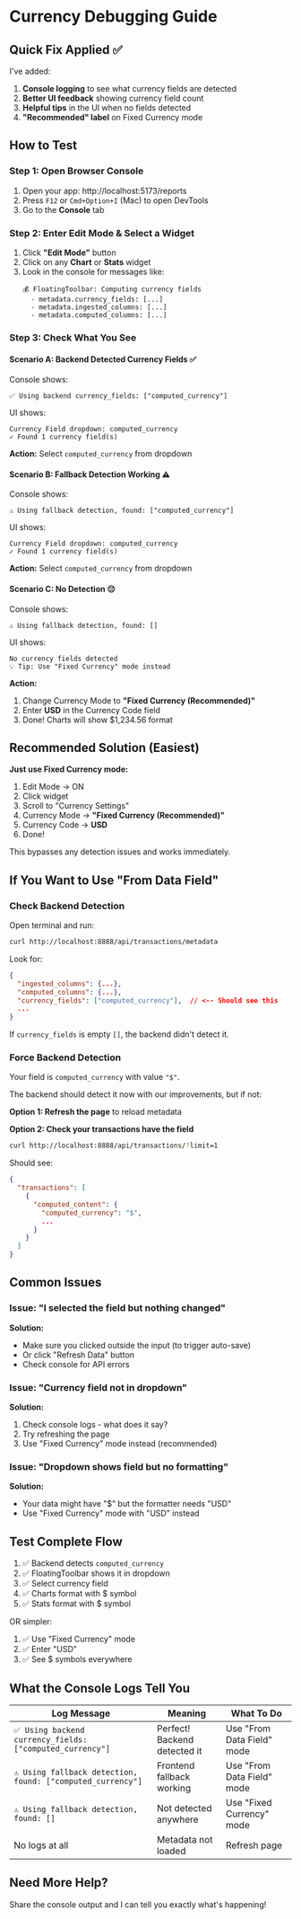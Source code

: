 # Currency Debugging Guide

## Quick Fix Applied ✅

I've added:
1. **Console logging** to see what currency fields are detected
2. **Better UI feedback** showing currency field count
3. **Helpful tips** in the UI when no fields detected
4. **"Recommended" label** on Fixed Currency mode

## How to Test

### Step 1: Open Browser Console
1. Open your app: http://localhost:5173/reports
2. Press `F12` or `Cmd+Option+I` (Mac) to open DevTools
3. Go to the **Console** tab

### Step 2: Enter Edit Mode & Select a Widget
1. Click **"Edit Mode"** button
2. Click on any **Chart** or **Stats** widget
3. Look in the console for messages like:
   ```
   💰 FloatingToolbar: Computing currency fields
     - metadata.currency_fields: [...]
     - metadata.ingested_columns: [...]
     - metadata.computed_columns: [...]
   ```

### Step 3: Check What You See

#### Scenario A: Backend Detected Currency Fields ✅
Console shows:
```
✅ Using backend currency_fields: ["computed_currency"]
```

UI shows:
```
Currency Field dropdown: computed_currency
✓ Found 1 currency field(s)
```

**Action:** Select `computed_currency` from dropdown

#### Scenario B: Fallback Detection Working ⚠️
Console shows:
```
⚠️ Using fallback detection, found: ["computed_currency"]
```

UI shows:
```
Currency Field dropdown: computed_currency
✓ Found 1 currency field(s)
```

**Action:** Select `computed_currency` from dropdown

#### Scenario C: No Detection 😔
Console shows:
```
⚠️ Using fallback detection, found: []
```

UI shows:
```
No currency fields detected
💡 Tip: Use "Fixed Currency" mode instead
```

**Action:** 
1. Change Currency Mode to **"Fixed Currency (Recommended)"**
2. Enter **USD** in the Currency Code field
3. Done! Charts will show $1,234.56 format

## Recommended Solution (Easiest)

**Just use Fixed Currency mode:**

1. Edit Mode → ON
2. Click widget
3. Scroll to "Currency Settings"
4. Currency Mode → **"Fixed Currency (Recommended)"**
5. Currency Code → **USD**
6. Done!

This bypasses any detection issues and works immediately.

## If You Want to Use "From Data Field"

### Check Backend Detection

Open terminal and run:
```bash
curl http://localhost:8888/api/transactions/metadata
```

Look for:
```json
{
  "ingested_columns": {...},
  "computed_columns": {...},
  "currency_fields": ["computed_currency"],  // <-- Should see this
  ...
}
```

If `currency_fields` is empty `[]`, the backend didn't detect it.

### Force Backend Detection

Your field is `computed_currency` with value `"$"`. 

The backend should detect it now with our improvements, but if not:

**Option 1: Refresh the page** to reload metadata

**Option 2: Check your transactions have the field**
```bash
curl http://localhost:8888/api/transactions/?limit=1
```

Should see:
```json
{
  "transactions": [
    {
      "computed_content": {
        "computed_currency": "$",
        ...
      }
    }
  ]
}
```

## Common Issues

### Issue: "I selected the field but nothing changed"
**Solution:** 
- Make sure you clicked outside the input (to trigger auto-save)
- Or click "Refresh Data" button
- Check console for API errors

### Issue: "Currency field not in dropdown"
**Solution:**
1. Check console logs - what does it say?
2. Try refreshing the page
3. Use "Fixed Currency" mode instead (recommended)

### Issue: "Dropdown shows field but no formatting"
**Solution:**
- Your data might have "$" but the formatter needs "USD"
- Use "Fixed Currency" mode with "USD" instead

## Test Complete Flow

1. ✅ Backend detects `computed_currency` 
2. ✅ FloatingToolbar shows it in dropdown
3. ✅ Select currency field
4. ✅ Charts format with $ symbol
5. ✅ Stats format with $ symbol

OR simpler:

1. ✅ Use "Fixed Currency" mode
2. ✅ Enter "USD"
3. ✅ See $ symbols everywhere

## What the Console Logs Tell You

| Log Message | Meaning | What To Do |
|------------|---------|------------|
| `✅ Using backend currency_fields: ["computed_currency"]` | Perfect! Backend detected it | Use "From Data Field" mode |
| `⚠️ Using fallback detection, found: ["computed_currency"]` | Frontend fallback working | Use "From Data Field" mode |
| `⚠️ Using fallback detection, found: []` | Not detected anywhere | Use "Fixed Currency" mode |
| No logs at all | Metadata not loaded | Refresh page |

## Need More Help?

Share the console output and I can tell you exactly what's happening!


